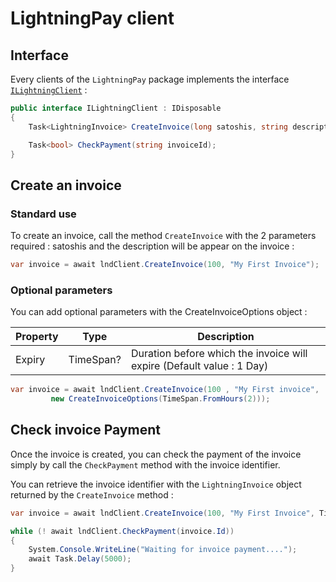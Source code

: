 # LightningPay client

## Interface

Every clients of the `LightningPay` package implements the interface [`ILightningClient`](/src/LightningPay/ILightningClient.cs) : 

```c#
public interface ILightningClient : IDisposable
{
	Task<LightningInvoice> CreateInvoice(long satoshis, string description, CreateInvoiceOptions options = null);

	Task<bool> CheckPayment(string invoiceId);
}
```

## Create an invoice

### Standard use

To create an invoice, call the method `CreateInvoice` with the 2 parameters required : satoshis and the description will be appear on the invoice : 

```c#
var invoice = await lndClient.CreateInvoice(100, "My First Invoice");
```

### Optional parameters

You can add optional parameters with the CreateInvoiceOptions object : 

| Property | Type      | Description                                                  |
| -------- | --------- | ------------------------------------------------------------ |
| Expiry   | TimeSpan? | Duration before which the invoice will expire (Default value : 1 Day) |

```c#
var invoice = await lndClient.CreateInvoice(100 , "My First invoice", 
         new CreateInvoiceOptions(TimeSpan.FromHours(2)));
```



## Check invoice Payment

Once the invoice is created, you can check the payment of the invoice simply by call the `CheckPayment` method with the invoice identifier.

You can retrieve the invoice identifier with the `LightningInvoice` object returned by the `CreateInvoice` method : 

```c#
var invoice = await lndClient.CreateInvoice(100, "My First Invoice", TimeSpan.FromMinutes(5));

while (! await lndClient.CheckPayment(invoice.Id))
{
	System.Console.WriteLine("Waiting for invoice payment....");
	await Task.Delay(5000);
}
```

